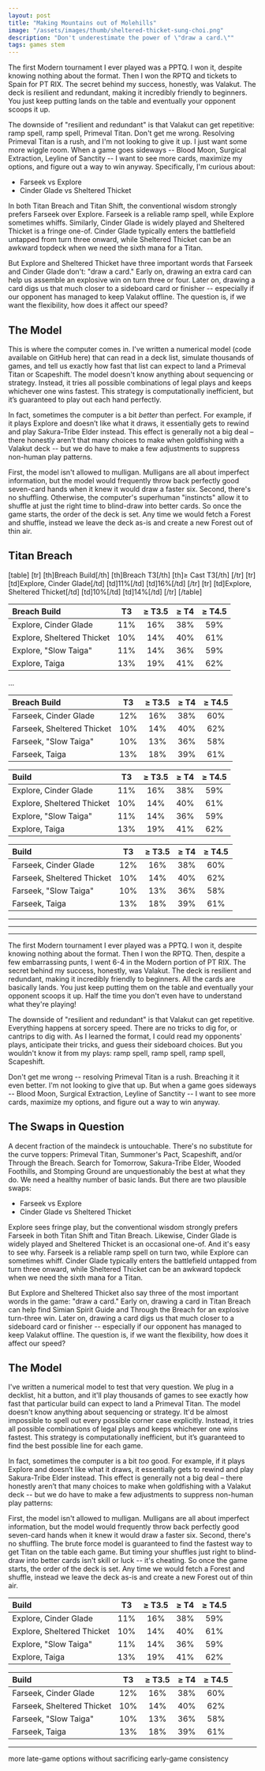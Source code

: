 ```yaml
---
layout: post
title: "Making Mountains out of Molehills"
image: "/assets/images/thumb/sheltered-thicket-sung-choi.png"
description: "Don't underestimate the power of \"draw a card.\""
tags: games stem
---
```


The first Modern tournament I ever played was a PPTQ. I won it, despite knowing nothing about the format. Then I won the RPTQ and tickets to Spain for PT RIX. The secret behind my success, honestly, was Valakut. The deck is resilient and redundant, making it incredibly friendly to beginners. You just keep putting lands on the table and eventually your opponent scoops it up.

The downside of "resilient and redundant" is that Valakut can get repetitive: ramp spell, ramp spell, Primeval Titan. Don't get me wrong. Resolving Primeval Titan is a rush, and I'm not looking to give it up. I just want some more wiggle room. When a game goes sideways -- Blood Moon, Surgical Extraction, Leyline of Sanctity -- I want to see more cards, maximize my options, and figure out a way to win anyway. Specifically, I'm curious about:

- Farseek vs Explore
- Cinder Glade vs Sheltered Thicket

In both Titan Breach and Titan Shift, the conventional wisdom strongly prefers Farseek over Explore. Farseek is a reliable ramp spell, while Explore sometimes whiffs. Similarly, Cinder Glade is widely played and Sheltered Thicket is a fringe one-of. Cinder Glade typically enters the battlefield untapped from turn three onward, while Sheltered Thicket can be an awkward topdeck when we need the sixth mana for a Titan.

But Explore and Sheltered Thicket have three important words that Farseek and Cinder Glade don't: "draw a card." Early on, drawing an extra card can help us assemble an explosive win on turn three or four. Later on, drawing a card digs us that much closer to a sideboard card or finisher -- especially if our opponent has managed to keep Valakut offline. The question is, if we want the flexibility, how does it affect our speed?

## The Model

This is where the computer comes in. I've written a numerical model (code available on GitHub here) that can read in a deck list, simulate thousands of games, and tell us exactly how fast that list can expect to land a Primeval Titan or Scapeshift. The model doesn't know anything about sequencing or strategy. Instead, it tries all possible combinations of legal plays and keeps whichever one wins fastest. This strategy is computationally inefficient, but it’s guaranteed to play out each hand perfectly.

In fact, sometimes the computer is a bit *better* than perfect. For example, if it plays Explore and doesn’t like what it draws, it essentially gets to rewind and play Sakura-Tribe Elder instead. This effect is generally not a big deal – there honestly aren’t that many choices to make when goldfishing with a Valakut deck -- but we do have to make a few adjustments to suppress non-human play patterns.

First, the model isn't allowed to mulligan. Mulligans are all about imperfect information, but the model would frequently throw back perfectly good seven-card hands when it knew it would draw a faster six. Second, there's no shuffling. Otherwise, the computer's superhuman "instincts" allow it to shuffle at just the right time to blind-draw into better cards. So once the game starts, the order of the deck is set. Any time we would fetch a Forest and shuffle, instead we leave the deck as-is and create a new Forest out of thin air.

## Titan Breach



[table]
[tr]
	[th]Breach Build[/th]
	[th]Breach T3[/th]
	[th]≥ Cast T3[/th]
[/tr]
[tr]
	[td]Explore, Cinder Glade[/td]
	[td]11%[/td]
	[td]16%[/td]
[/tr]
[tr]
	[td]Explore, Sheltered Thicket[/td]
	[td]10%[/td]
	[td]14%[/td]
[/tr]
[/table]




| Breach Build               | T3   | ≥ T3.5 | ≥ T4   | ≥ T4.5 |
|:---------------------------|:----:|:------:|:------:|:------:|
| Explore, Cinder Glade      | 11%  | 16%    | 38%    | 59%    |
| Explore, Sheltered Thicket | 10%  | 14%    | 40%    | 61%    |
| Explore, "Slow Taiga"      | 11%  | 14%    | 36%    | 59%    |
| Explore, Taiga             | 13%  | 19%    | 41%    | 62%    |

...

| Breach Build               | T3   | ≥ T3.5 | ≥ T4   | ≥ T4.5 |
|:---------------------------|:----:|:------:|:------:|:------:|
| Farseek, Cinder Glade      | 12%  | 16%    | 38%    | 60%    |
| Farseek, Sheltered Thicket | 10%  | 14%    | 40%    | 62%    |
| Farseek, "Slow Taiga"      | 10%  | 13%    | 36%    | 58%    |
| Farseek, Taiga             | 13%  | 18%    | 39%    | 61%    |










| Build                      | T3   | ≥ T3.5 | ≥ T4   | ≥ T4.5 |
|:---------------------------|:----:|:------:|:------:|:------:|
| Explore, Cinder Glade      | 11%  | 16%    | 38%    | 59%    |
| Explore, Sheltered Thicket | 10%  | 14%    | 40%    | 61%    |
| Explore, "Slow Taiga"      | 11%  | 14%    | 36%    | 59%    |
| Explore, Taiga             | 13%  | 19%    | 41%    | 62%    |

| Build                      | T3   | ≥ T3.5 | ≥ T4   | ≥ T4.5 |
|:---------------------------|:----:|:------:|:------:|:------:|
| Farseek, Cinder Glade      | 12%  | 16%    | 38%    | 60%    |
| Farseek, Sheltered Thicket | 10%  | 14%    | 40%    | 62%    |
| Farseek, "Slow Taiga"      | 10%  | 13%    | 36%    | 58%    |
| Farseek, Taiga             | 13%  | 18%    | 39%    | 61%    |










---

---

---



The first Modern tournament I ever played was a PPTQ. I won it, despite knowing nothing about the format. Then I won the RPTQ. Then, despite a few embarrassing punts, I went 6-4 in the Modern portion of PT RIX. The secret behind my success, honestly, was Valakut. The deck is resilient and redundant, making it incredibly friendly to beginners. All the cards are basically lands. You just keep putting them on the table and eventually your opponent scoops it up. Half the time you don't even have to understand what they're playing!

The downside of "resilient and redundant" is that Valakut can get repetitive. Everything happens at sorcery speed. There are no tricks to dig for, or cantrips to dig with. As I learned the format, I could read my opponents' plays, anticipate their tricks, and guess their sideboard choices. But you wouldn't know it from my plays: ramp spell, ramp spell, ramp spell, Scapeshift.

Don't get me wrong -- resolving Primeval Titan is a rush. Breaching it it even better. I'm not looking to give that up. But when a game goes sideways -- Blood Moon, Surgical Extraction, Leyline of Sanctity -- I want to see more cards, maximize my options, and figure out a way to win anyway.

## The Swaps in Question

A decent fraction of the maindeck is untouchable. There's no substitute for the curve toppers: Primeval Titan, Summoner's Pact, Scapeshift, and/or Through the Breach. Search for Tomorrow, Sakura-Tribe Elder, Wooded Foothills, and Stomping Ground are unquestionably the best at what they do. We need a healthy number of basic lands. But there are two plausible swaps:

- Farseek vs Explore
- Cinder Glade vs Sheltered Thicket

Explore sees fringe play, but the conventional wisdom strongly prefers Farseek in both Titan Shift and Titan Breach. Likewise, Cinder Glade is widely played and Sheltered Thicket is an occasional one-of. And it's easy to see why. Farseek is a reliable ramp spell on turn two, while Explore can sometimes whiff. Cinder Glade typically enters the battlefield untapped from turn three onward, while Sheltered Thicket can be an awkward topdeck when we need the sixth mana for a Titan.

But Explore and Sheltered Thicket also say three of the most important words in the game: "draw a card." Early on, drawing a card in Titan Breach can help find Simian Spirit Guide and Through the Breach for an explosive turn-three win. Later on, drawing a card digs us that much closer to a sideboard card or finisher -- especially if our opponent has managed to keep Valakut offline. The question is, if we want the flexibility, how does it affect our speed?

## The Model

I've written a numerical model to test that very question. We plug in a decklist, hit a button, and it'll play thousands of games to see exactly how fast that particular build can expect to land a Primeval Titan. The model doesn't know anything about sequencing or strategy. It'd be almost impossible to spell out every possible corner case explicitly. Instead, it tries all possible combinations of legal plays and keeps whichever one wins fastest. This strategy is computationally inefficient, but it’s guaranteed to find the best possible line for each game.

In fact, sometimes the computer is a bit *too* good. For example, if it plays Explore and doesn’t like what it draws, it essentially gets to rewind and play Sakura-Tribe Elder instead. This effect is generally not a big deal – there honestly aren’t that many choices to make when goldfishing with a Valakut deck -- but we do have to make a few adjustments to suppress non-human play patterns:

First, the model isn't allowed to mulligan. Mulligans are all about imperfect information, but the model would frequently throw back perfectly good seven-card hands when it knew it would draw a faster six. Second, there's no shuffling. The brute force model is guaranteed to find the fastest way to get Titan on the table each game. But timing your shuffles just right to blind-draw into better cards isn't skill or luck -- it's cheating. So once the game starts, the order of the deck is set. Any time we would fetch a Forest and shuffle, instead we leave the deck as-is and create a new Forest out of thin air.












| Build                      | T3   | ≥ T3.5 | ≥ T4   | ≥ T4.5 |
|:---------------------------|:----:|:------:|:------:|:------:|
| Explore, Cinder Glade      | 11%  | 16%    | 38%    | 59%    |
| Explore, Sheltered Thicket | 10%  | 14%    | 40%    | 61%    |
| Explore, "Slow Taiga"      | 11%  | 14%    | 36%    | 59%    |
| Explore, Taiga             | 13%  | 19%    | 41%    | 62%    |

| Build                      | T3   | ≥ T3.5 | ≥ T4   | ≥ T4.5 |
|:---------------------------|:----:|:------:|:------:|:------:|
| Farseek, Cinder Glade      | 12%  | 16%    | 38%    | 60%    |
| Farseek, Sheltered Thicket | 10%  | 14%    | 40%    | 62%    |
| Farseek, "Slow Taiga"      | 10%  | 13%    | 36%    | 58%    |
| Farseek, Taiga             | 13%  | 18%    | 39%    | 61%    |







---

more late-game options without sacrificing early-game consistency

